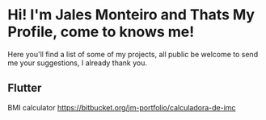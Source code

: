 # Hi! I'm Jales Monteiro and Thats My Profile, come to knows me!
Here you'll find a list of some of my projects, all public be
welcome to send me your suggestions, I already thank you.

## Flutter
BMI calculator
https://bitbucket.org/jm-portfolio/calculadora-de-imc
